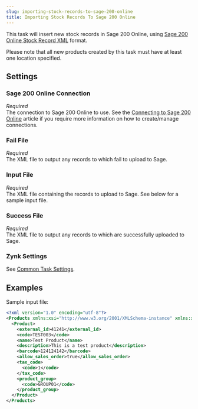 ```yaml
---
slug: importing-stock-records-to-sage-200-online
title: Importing Stock Records To Sage 200 Online
---
```

This task will insert new stock records in Sage 200 Online, using [Sage 200 Online Stock Record XML](sage-200-online-stock-record-xml) format.

Please note that all new products created by this task must have at least one location specified.

## Settings
### Sage 200 Online Connection
_Required_  
The connection to Sage 200 Online to use. See the [Connecting to Sage 200 Online](connecting-to-sage-200-online) article if you require more information on how to create/manage connections.

### Fail File
_Required_  
 The XML file to output any records to which fail to upload to Sage.

### Input File
_Required_  
The XML file containing the records to upload to Sage. See below for a sample input file.

### Success File
_Required_  
The XML file to output any records to which are successfully uploaded to Sage.

### Zynk Settings
See [Common Task Settings](common-task-settings).

## Examples
Sample input file:
```xml
<?xml version="1.0" encoding="utf-8"?>
<Products xmlns:xsi="http://www.w3.org/2001/XMLSchema-instance" xmlns:xsd="http://www.w3.org/2001/XMLSchema">
  <Product>
    <external_id>41241</external_id>
    <code>TEST003</code>
    <name>Test Product</name>
    <description>This is a test product</description>
    <barcode>124124142</barcode>
    <allow_sales_order>true</allow_sales_order>
    <tax_code>
      <code>1</code>
    </tax_code>
    <product_group>
      <code>GROUP01</code>
    </product_group>
  </Product>
</Products>
```